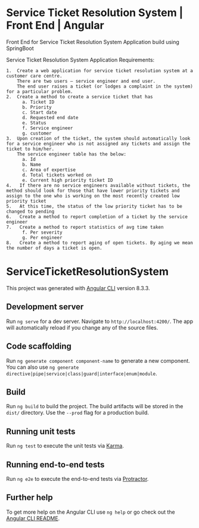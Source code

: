 # Service Ticket Resolution System | Front End | Angular
Front End for Service Ticket Resolution System Application build using SpringBoot

Service Ticket Resolution System Application Requirements:
```
1.  Create a web application for service ticket resolution system at a customer care centre.
    There are two users – service engineer and end user. 
    The end user raises a ticket (or lodges a complaint in the system) for a particular problem. 
2.  Create a method to create a service ticket that has 
      a. Ticket ID
      b. Priority
      c. Start date
      d. Requested end date
      e. Status
      f. Service engineer
      g. customer
3.  Upon creation of the ticket, the system should automatically look for a service engineer who is not assigned any tickets and assign the ticket to him/her. 
    The service engineer table has the below:
      a. Id
      b. Name
      c. Area of expertise
      d. Total tickets worked on
      e. Current high priority ticket ID
4.   If there are no service engineers available without tickets, the method should look for those that have lower priority tickets and assign to the one who is working on the most recently created low priority ticket
5.   At this time, the status of the low priority ticket has to be changed to pending
6.   Create a method to report completion of a ticket by the service engineer
7.   Create a method to report statistics of avg time taken 
      f. Per severity
      g. Per engineer
8.   Create a method to report aging of open tickets. By aging we mean the number of days a ticket is open.
```


# ServiceTicketResolutionSystem

This project was generated with [Angular CLI](https://github.com/angular/angular-cli) version 8.3.3.

## Development server

Run `ng serve` for a dev server. Navigate to `http://localhost:4200/`. The app will automatically reload if you change any of the source files.

## Code scaffolding

Run `ng generate component component-name` to generate a new component. You can also use `ng generate directive|pipe|service|class|guard|interface|enum|module`.

## Build

Run `ng build` to build the project. The build artifacts will be stored in the `dist/` directory. Use the `--prod` flag for a production build.

## Running unit tests

Run `ng test` to execute the unit tests via [Karma](https://karma-runner.github.io).

## Running end-to-end tests

Run `ng e2e` to execute the end-to-end tests via [Protractor](http://www.protractortest.org/).

## Further help

To get more help on the Angular CLI use `ng help` or go check out the [Angular CLI README](https://github.com/angular/angular-cli/blob/master/README.md).
